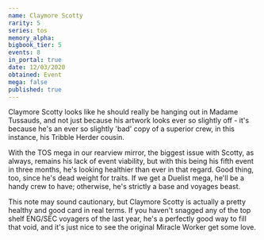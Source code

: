 ```yaml
---
name: Claymore Scotty
rarity: 5
series: tos
memory_alpha:
bigbook_tier: 5
events: 8
in_portal: true
date: 12/03/2020
obtained: Event
mega: false
published: true
---
```


Claymore Scotty looks like he should really be hanging out in Madame Tussauds, and not just because his artwork looks ever so slightly off - it's because he's an ever so slightly 'bad' copy of a superior crew, in this instance, his Tribble Herder cousin.

With the TOS mega in our rearview mirror, the biggest issue with Scotty, as always, remains his lack of event viability, but with this being his fifth event in three months, he's looking healthier than ever in that regard. Good thing, too, since he's dead weight for traits. If we get a Duelist mega, he'll be a handy crew to have; otherwise, he's strictly a base and voyages beast.

This note may sound cautionary, but Claymore Scotty is actually a pretty healthy and good card in real terms. If you haven't snagged any of the top shelf ENG/SEC voyagers of the last year, he's a perfectly good way to fill that void, and it's just nice to see the original Miracle Worker get some love.

